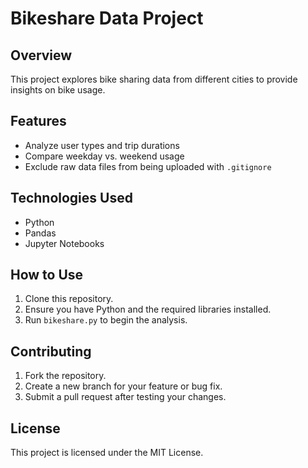 # Bikeshare Data Project

## Overview
This project explores bike sharing data from different cities to provide insights on bike usage.

## Features
- Analyze user types and trip durations
- Compare weekday vs. weekend usage
- Exclude raw data files from being uploaded with `.gitignore`

## Technologies Used
- Python
- Pandas
- Jupyter Notebooks


## How to Use
1. Clone this repository.
2. Ensure you have Python and the required libraries installed.
3. Run `bikeshare.py` to begin the analysis.

## Contributing
1. Fork the repository.
2. Create a new branch for your feature or bug fix.
3. Submit a pull request after testing your changes.


## License
This project is licensed under the MIT License.